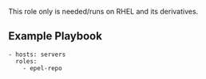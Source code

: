 This role only is needed/runs on RHEL and its derivatives.
## Example Playbook

    - hosts: servers
      roles:
        - epel-repo

